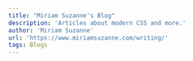 ```yaml
---
title: "Miriam Suzanne's Blog"
description: 'Articles about modern CSS and more.'
author: 'Miriam Suzanne'
url: 'https://www.miriamsuzanne.com/writing/'
tags: Blogs
---
```

